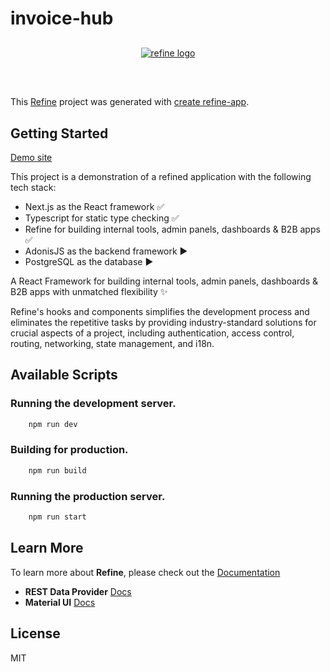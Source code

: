 # invoice-hub

<div align="center" style="margin: 30px;">
    <a href="https://refine.dev">
    <img alt="refine logo" src="https://refine.ams3.cdn.digitaloceanspaces.com/readme/refine-readme-banner.png">
    </a>
</div>
<br/>

This [Refine](https://github.com/refinedev/refine) project was generated with [create refine-app](https://github.com/refinedev/refine/tree/master/packages/create-refine-app).

## Getting Started
[Demo site](https://refine-invoice-orcin.vercel.app/invoices/list)

This project is a demonstration of a refined application with the following tech stack:

- Next.js as the React framework :white_check_mark:
- Typescript for static type checking :white_check_mark:
- Refine for building internal tools, admin panels, dashboards & B2B apps :white_check_mark:
- AdonisJS as the backend framework :arrow_forward: 
- PostgreSQL as the database :arrow_forward:

A React Framework for building internal tools, admin panels, dashboards & B2B apps with unmatched flexibility ✨


Refine's hooks and components simplifies the development process and eliminates the repetitive tasks by providing industry-standard solutions for crucial aspects of a project, including authentication, access control, routing, networking, state management, and i18n.

## Available Scripts

### Running the development server.

```bash
    npm run dev
```

### Building for production.

```bash
    npm run build
```

### Running the production server.

```bash
    npm run start
```

## Learn More

To learn more about **Refine**, please check out the [Documentation](https://refine.dev/docs)

- **REST Data Provider** [Docs](https://refine.dev/docs/core/providers/data-provider/#overview)
- **Material UI** [Docs](https://refine.dev/docs/ui-frameworks/mui/tutorial/)

## License

MIT
